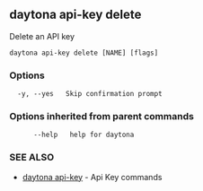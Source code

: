 ## daytona api-key delete

Delete an API key

```
daytona api-key delete [NAME] [flags]
```

### Options

```
  -y, --yes   Skip confirmation prompt
```

### Options inherited from parent commands

```
      --help   help for daytona
```

### SEE ALSO

* [daytona api-key](daytona_api-key.md)	 - Api Key commands

